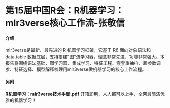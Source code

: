 # 第15届中国R会：R机器学习：mlr3verse核心工作流-张敬信

#### 介绍

mlr3verse是最新、最先进的 R 机器学习框架，它基于 R6 面向对象语法和 data.table 数据底层，支持搭建"图"流学习器，理念非常先进、功能非常强大。本报告将围绕语法基础、图学习器、集成学习、特征工程、嵌套重抽样、超参数调参、特征选择、模型解释梳理用mlr3verse做机器学习的核心工作流程。

#### 另附

**R机器学习：mlr3verse技术手册.pdf** 开箱即用，人人都可以上手，全网最简洁优雅的机器学习！